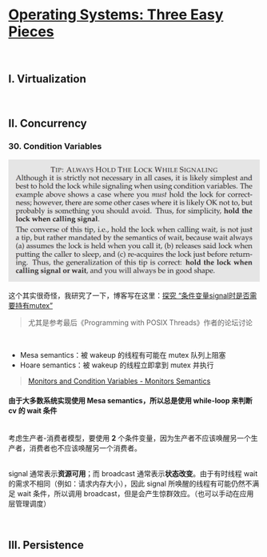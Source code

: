 # [Operating Systems: Three Easy Pieces](http://pages.cs.wisc.edu/~remzi/OSTEP/#book-chapters)

&nbsp;   
## I. Virtualization



&nbsp;   
## II. Concurrency


### 30. Condition Variables

![](assets/30_1_signal_before_unlock.png)

这个其实很奇怪，我研究了一下，博客写在这里：[探究 “条件变量signal时是否需要持有mutex”](https://blog.csdn.net/rsy56640/article/details/84953204)

>尤其是参考最后《Programming with POSIX Threads》作者的论坛讨论

&nbsp;   

- Mesa semantics：被 wakeup 的线程有可能在 mutex 队列上阻塞
- Hoare semantics：被 wakeup 的线程立即拿到 mutex 并执行

>[Monitors and Condition Variables - Monitors Semantics](https://cseweb.ucsd.edu/classes/sp16/cse120-a/applications/ln/lecture9.html)

#### 由于大多数系统实现使用 Mesa semantics，所以总是使用 while-loop 来判断 cv 的 wait 条件

&nbsp;   
考虑生产者-消费者模型，要使用 **2** 个条件变量，因为生产者不应该唤醒另一个生产者，消费者也不应该唤醒另一个消费者。

&nbsp;   
signal 通常表示**资源可用**；而 broadcast 通常表示**状态改变**。由于有时线程 wait 的需求不相同（例如：请求内存大小），因此 signal 所唤醒的线程有可能仍然不满足 wait 条件，所以调用 broadcast，但是会产生惊群效应。（也可以手动在应用层管理调度）




&nbsp;   
## III. Persistence

